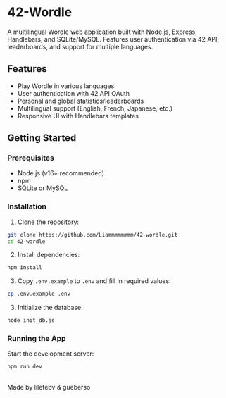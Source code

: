 # 42-Wordle

A multilingual Wordle web application built with Node.js, Express, Handlebars, and SQLite/MySQL. Features user authentication via 42 API, leaderboards, and support for multiple languages.

## Features

- Play Wordle in various languages
- User authentication with 42 API OAuth
- Personal and global statistics/leaderboards
- Multilingual support (English, French, Japanese, etc.)
- Responsive UI with Handlebars templates

## Getting Started

### Prerequisites

- Node.js (v16+ recommended)
- npm
- SQLite or MySQL

### Installation

1. Clone the repository:
```sh
git clone https://github.com/Liammmmmmmm/42-wordle.git
cd 42-wordle
```

2. Install dependencies:
```sh
npm install
```

3. Copy `.env.example` to `.env` and fill in required values:
```sh
cp .env.example .env
```

3. Initialize the database:
```sh
node init_db.js
```

### Running the App

Start the development server:

```sh
npm run dev
```

##

Made by lilefebv & gueberso